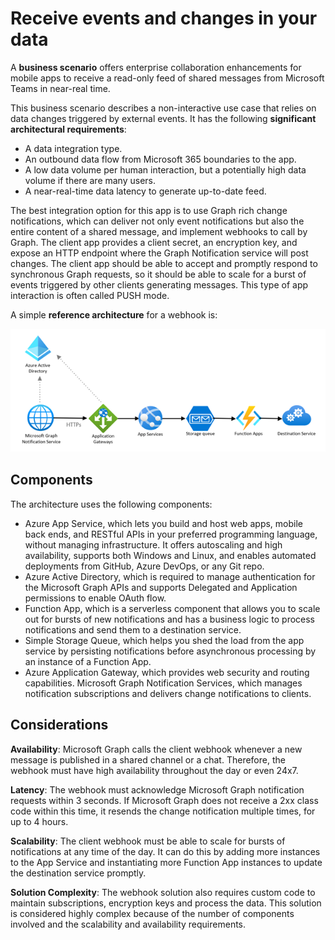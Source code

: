 # Receive events and changes in your data

A **business scenario** offers enterprise collaboration enhancements for mobile apps to receive a read-only feed of shared messages from Microsoft Teams in near-real time.

This business scenario describes a non-interactive use case that relies on data changes triggered by external events. It has the following **significant architectural requirements**:

- A data integration type.
- An outbound data flow from Microsoft 365 boundaries to the app.
- A low data volume per human interaction, but a potentially high data volume if there are many users.
- A near-real-time data latency to generate up-to-date feed.
  
The best integration option for this app is to use Graph rich change notifications, which can deliver not only event notifications but also the entire content of a shared message, and implement webhooks to call by Graph. The client app provides a client secret, an encryption key, and expose an HTTP endpoint where the Graph Notification service will post changes. The client app should be able to accept and promptly respond to synchronous Graph requests, so it should be able to scale for a burst of events triggered by other clients generating messages. This type of app interaction is often called PUSH mode.

A simple **reference architecture** for a webhook is:

![webhooks](.././images/graph-arc-center/webhooks.png)

## Components

The architecture uses the following components:

- Azure App Service, which lets you build and host web apps, mobile back ends, and RESTful APIs in your preferred programming language, without managing infrastructure. It offers autoscaling and high availability, supports both Windows and Linux, and enables automated deployments from GitHub, Azure DevOps, or any Git repo.
- Azure Active Directory, which is required to manage authentication for the Microsoft Graph APIs and supports Delegated and Application permissions to enable OAuth flow.
- Function App, which is a serverless component that allows you to scale out for bursts of new notifications and has a business logic to process notifications and send them to a destination service.
- Simple Storage Queue, which helps you shed the load from the app service by persisting notifications before asynchronous processing by an instance of a Function App.
- Azure Application Gateway, which provides web security and routing capabilities.
Microsoft Graph Notification Services, which manages notification subscriptions and delivers change notifications to clients.
 

## Considerations

**Availability**: Microsoft Graph calls the client webhook whenever a new message is published in a shared channel or a chat. Therefore, the webhook must have high availability throughout the day or even 24x7.

**Latency**: The webhook must acknowledge Microsoft Graph notification requests within 3 seconds. If Microsoft Graph does not receive a 2xx class code within this time, it resends the change notification multiple times, for up to 4 hours.

**Scalability**: The client webhook must be able to scale for bursts of notifications at any time of the day. It can do this by adding more instances to the App Service and instantiating more Function App instances to update the destination service promptly.

**Solution Complexity**: The webhook solution also requires custom code to maintain subscriptions, encryption keys and process the data. This solution is considered highly complex because of the number of components involved and the scalability and availability requirements.
